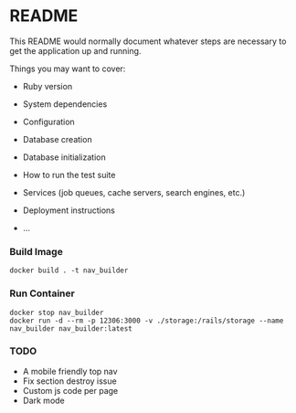 # README

This README would normally document whatever steps are necessary to get the
application up and running.

Things you may want to cover:

* Ruby version

* System dependencies

* Configuration

* Database creation

* Database initialization

* How to run the test suite

* Services (job queues, cache servers, search engines, etc.)

* Deployment instructions

* ...


### Build Image

```shell
docker build . -t nav_builder
```

### Run Container

```shell
docker stop nav_builder
docker run -d --rm -p 12306:3000 -v ./storage:/rails/storage --name nav_builder nav_builder:latest
```

### TODO

- A mobile friendly top nav
- Fix section destroy issue
- Custom js code per page
- Dark mode